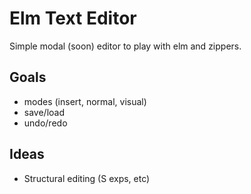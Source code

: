 # Elm Text Editor

Simple modal (soon) editor to play with elm and zippers.

## Goals

- modes (insert, normal, visual)
- save/load
- undo/redo

## Ideas

- Structural editing (S exps, etc)